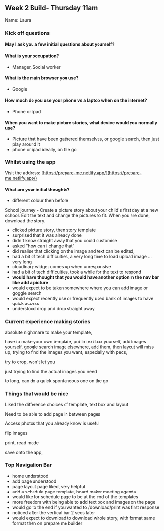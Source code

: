 ## Week 2 Build- Thursday 11am

Name: Laura

### Kick off questions

#### May I ask you a few initial questions about yourself?

#### What is your occupation?

- Manager, Social worker

#### What is the main browser you use?

- Google

#### How much do you use your phone vs a laptop when on the internet?

- Phone or Ipad

#### When you want to make picture stories, what device would you normally use?

- Picture that have been gathered themselves, or google search, then just play around it
- phone or ipad ideally, on the go

### Whilst using the app

Visit the address: [https://prepare-me.netlify.app/](https://prepare-me.netlify.app/)

#### What are your initial thoughts?

- different colour then before

School journey - Create a picture story about your child's first day at a new school. Edit the text and change the pictures to fit. When you are done, download the story.

- clicked picture story, then story template
- surprised that it was already done
- didn't know straight away that you could customise
- asked "how can i change that"
- did realise that clicking on the image and text can be edited,
- had a bit of tech difficulties, a very long time to load upload image ... very long
- cloudinary widget comes up when unresponsive
- had a bit of tech difficulties, took a while for the text to respond
- **would have thought that you would have another option in the nav bar like add a picture**
- would expect to be taken somewhere where you can add image or goggle search
- would expect recently use or frequently used bank of images to have quick access
- understood drop and drop straight away

### Current experience making stories

absolute nightmare to make your template, 

have to make your own template, put in text box yourself, add images yourself, google search image elsewhere, add them, then layout will miss up, trying to find the images you want, especially with pecs, 

try to crop, won't let you 

just trying to find the actual images you need

to long, can do a quick spontaneous one on the go 

### Things that would be nice

Liked the difference choices of template, text box and layout 

Need to be able to add page in between pages

Access photos that you already know is useful 

flip images 

print, read mode 

save onto the app,

### Top Navigation Bar

- home understood
- add page understood
- page layout page liked, very helpful
- add a schedule page template, board maker meeting agenda
- would like for schedule page to be at the end of the templates
- more freedom with being able to add text box and images on the page
- would go to the end if you wanted to /download/print was first response
- noticed after the vertical bar 2 secs later
- would expect to download to download whole story, with format same format then on prepare me builder
